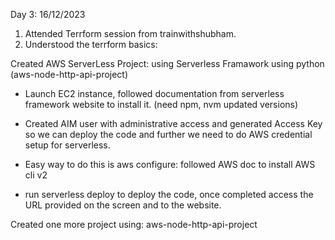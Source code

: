 Day 3: 16/12/2023

1. Attended Terrform session from trainwithshubham.
2. Understood the terrform basics: 

Created AWS ServerLess Project: using Serverless Framawork using python (aws-node-http-api-project)

- Launch EC2 instance, followed documentation from serverless framework website to install it. (need npm, nvm updated versions)

- Created AIM user with administrative access and generated Access Key so we can deploy the code and further we need to do AWS credential setup for serverless.

- Easy way to do this is aws configure: followed AWS doc to install AWS cli v2
- run serverless deploy to deploy the code, once completed access the URL provided on the screen and to the website.

Created one more project using: aws-node-http-api-project
